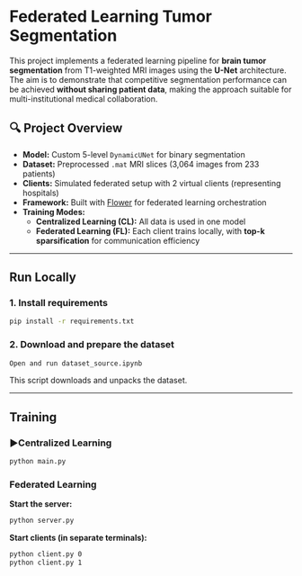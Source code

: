 # Federated Learning Tumor Segmentation

This project implements a federated learning pipeline for **brain tumor segmentation** from T1-weighted MRI images using the **U-Net** architecture. The aim is to demonstrate that competitive segmentation performance can be achieved **without sharing patient data**, making the approach suitable for multi-institutional medical collaboration.

## 🔍 Project Overview

- **Model:** Custom 5-level `DynamicUNet` for binary segmentation
- **Dataset:** Preprocessed `.mat` MRI slices (3,064 images from 233 patients)
- **Clients:** Simulated federated setup with 2 virtual clients (representing hospitals)
- **Framework:** Built with [Flower](https://flower.dev) for federated learning orchestration
- **Training Modes:**
  - **Centralized Learning (CL):** All data is used in one model
  - **Federated Learning (FL):** Each client trains locally, with **top-k sparsification** for communication efficiency

---

## Run Locally

### 1. Install requirements

```bash
pip install -r requirements.txt
```

### 2. Download and prepare the dataset

```bash
Open and run dataset_source.ipynb
```

This script downloads and unpacks the dataset.

---

## Training

### ▶Centralized Learning

```bash
python main.py
```

### Federated Learning

**Start the server:**

```bash
python server.py
```

**Start clients (in separate terminals):**

```bash
python client.py 0
python client.py 1
```
